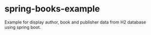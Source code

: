 # spring-books-example
Example for display author, book and publisher data from H2 database using spring boot.
